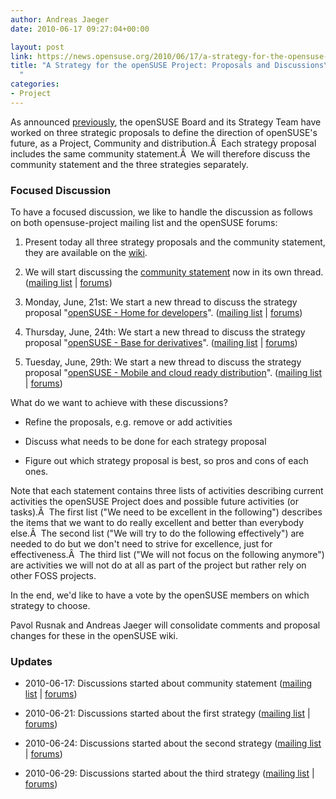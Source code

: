 ```yaml
---
author: Andreas Jaeger
date: 2010-06-17 09:27:04+00:00

layout: post
link: https://news.opensuse.org/2010/06/17/a-strategy-for-the-opensuse-project-proposals-and-discussions/
title: "A Strategy for the openSUSE Project: Proposals and Discussions\
  "
categories:
- Project
---
```

As announced [previously](https://news.opensuse.org/2010/06/01/opensuse-strategy-meeting-wrap-up/), the openSUSE Board and its Strategy Team have worked on three strategic proposals to define the direction of openSUSE's future, as a Project, Community and distribution.Â  Each strategy proposal includes the same community statement.Â  We will therefore discuss the community statement and the three strategies separately.


### Focused Discussion


To have a focused discussion, we like to handle the discussion as follows on both opensuse-project mailing list and the openSUSE forums:



	
  1. Present today all three strategy proposals and the community statement, they are available on the [wiki](http://en.opensuse.org/Documents/Strategy).

	
  2. We will start discussing the [community statement](http://en.opensuse.org/index.php?title=Documents/Strategy/Community) now in its own thread. ([mailing list](http://lists.opensuse.org/opensuse-project/2010-06/msg00265.html) | [forums](http://forums.opensuse.org/community/surveys-polls/440491-opensuse-strategy-community-statement.html))

	
  3. Monday, June, 21st: We start a new thread to discuss the strategy proposal "[openSUSE - Home for developers](http://en.opensuse.org/Documents/Strategy/Development)". ([mailing  list](http://lists.opensuse.org/opensuse-project/2010-06/msg00429.html) | [forums](http://forums.opensuse.org/community/surveys-polls/440730-opensuse-strategy-home-developers.html))

	
  4. Thursday, June, 24th: We start a new thread to discuss the strategy proposal "[openSUSE - Base for derivatives](http://en.opensuse.org/index.php?title=Documents/Strategy/Derivatives)". ([mailing  list](http://lists.opensuse.org/opensuse-project/2010-06/msg00694.html) | [forums](http://forums.opensuse.org/community/surveys-polls/440898-opensuse-strategy-base-derivatives.html))

	
  5. Tuesday, June, 29th: We start a new thread to discuss the strategy proposal "[openSUSE - Mobile and cloud ready distribution](http://en.opensuse.org/index.php?title=Documents/Strategy/Mobile)". ([mailing  list](http://lists.opensuse.org/opensuse-project/2010-06/msg00868.html) | [forums](http://forums.opensuse.org/community/surveys-polls/441135-opensuse-strategy-mobile-cloud-ready-distribution.html))


What do we want to achieve with these discussions?

	
  * Refine the proposals, e.g. remove or add activities

	
  * Discuss what needs to be done for each strategy proposal

	
  * Figure out which strategy proposal is best, so pros and cons of each ones.


Note that each statement contains three lists of activities describing current activities the openSUSE Project does and possible future activities (or tasks).Â  The first list ("We need to be excellent in the following") describes the items that we want to do really excellent and better than everybody else.Â  The second list ("We will try to do the following effectively") are needed to do but we don't need to strive for excellence, just for effectiveness.Â  The third list ("We will not focus on the following anymore") are activities we will not do at all as part of the project but rather rely on other FOSS projects.

In the end, we'd like to have a vote by the openSUSE members on which strategy to choose.

Pavol Rusnak and Andreas Jaeger will consolidate comments and proposal changes for these in the openSUSE wiki.


### Updates





	
  * 2010-06-17: Discussions started about community statement ([mailing  list](http://lists.opensuse.org/opensuse-project/2010-06/msg00265.html) | [forums](http://forums.opensuse.org/community/surveys-polls/440491-opensuse-strategy-community-statement.html))

	
  * 2010-06-21: Discussions started about the first strategy ([mailing  list](http://lists.opensuse.org/opensuse-project/2010-06/msg00429.html) | [forums](http://forums.opensuse.org/community/surveys-polls/440730-opensuse-strategy-home-developers.html))

	
  * 2010-06-24: Discussions started about the second strategy ([mailing  list](http://lists.opensuse.org/opensuse-project/2010-06/msg00694.html) | [forums](http://forums.opensuse.org/community/surveys-polls/440898-opensuse-strategy-base-derivatives.html))

	
  * 2010-06-29: Discussions started about the third strategy ([mailing  list](http://lists.opensuse.org/opensuse-project/2010-06/msg00868.html) | [forums](http://forums.opensuse.org/community/surveys-polls/441135-opensuse-strategy-mobile-cloud-ready-distribution.html))

		
